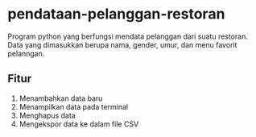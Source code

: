 # pendataan-pelanggan-restoran
Program python yang berfungsi mendata pelanggan dari suatu restoran. Data yang dimasukkan berupa nama, gender, umur, dan menu favorit pelanngan.  
## Fitur
1. Menambahkan data baru
2. Menampilkan data pada terminal
3. Menghapus data
4. Mengekspor data ke dalam file CSV
